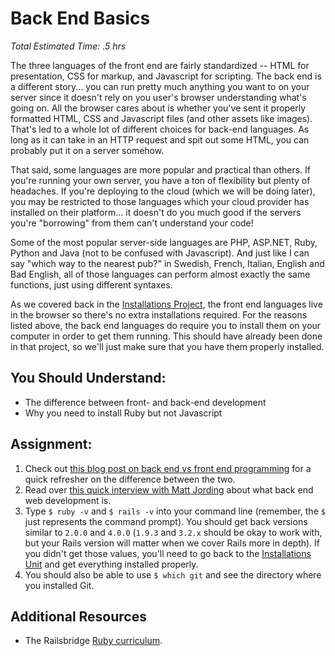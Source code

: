 # Back End Basics
*Total Estimated Time: .5 hrs*

The three languages of the front end are fairly standardized -- HTML for presentation, CSS for markup, and Javascript for scripting.  The back end is a different story... you can run pretty much anything you want to on your server since it doesn't rely on you user's browser understanding what's going on.  All the browser cares about is whether you've sent it properly formatted HTML, CSS and Javascript files (and other assets like images).  That's led to a whole lot of different choices for back-end languages.  As long as it can take in an HTTP request and spit out some HTML, you can probably put it on a server somehow.

That said, some languages are more popular and practical than others.  If you're running your own server, you have a ton of flexibility but plenty of headaches.  If you're deploying to the cloud (which we will be doing later), you may be restricted to those languages which your cloud provider has installed on their platform... it doesn't do you much good if the servers you're "borrowing" from them can't understand your code!  

Some of the most popular server-side languages are PHP, ASP.NET, Ruby, Python and Java (not to be confused with Javascript).  And just like I can say "which way to the nearest pub?" in Swedish, French, Italian, English and Bad English, all of those languages can perform almost exactly the same functions, just using different syntaxes.

As we covered back in the [Installations Project](/curriculum/web_development_101/installations.md), the front end languages live in the browser so there's no extra installations required.  For the reasons listed above, the back end languages do require you to install them on your computer in order to get them running.  This should have already been done in that project, so we'll just make sure that you have them properly installed.

## You Should Understand:

* The difference between front- and back-end development
* Why you need to install Ruby but not Javascript

## Assignment:

1. Check out [this blog post on back end vs front end programming](http://blog.teamtreehouse.com/i-dont-speak-your-language-frontend-vs-backend) for a quick refresher on the difference between the two.
2. Read over [this quick interview with Matt Jording](http://blog.generalassemb.ly/what-is-back-end-web-development/) about what back end web development is.
1. Type `$ ruby -v` and `$ rails -v` into your command line (remember, the `$` just represents the command prompt).  You should get back versions similar to `2.0.0` and `4.0.0` (`1.9.3` and `3.2.x` should be okay to work with, but your Rails version will matter when we cover Rails more in depth).  If you didn't get those values, you'll need to go back to the [Installations Unit](/curriculum/web_development_101/installations/) and get everything installed properly.  
2. You should also be able to use `$ which git` and see the directory where you installed Git.

## Additional Resources

* The Railsbridge [Ruby curriculum](http://curriculum.railsbridge.org/ruby/).
